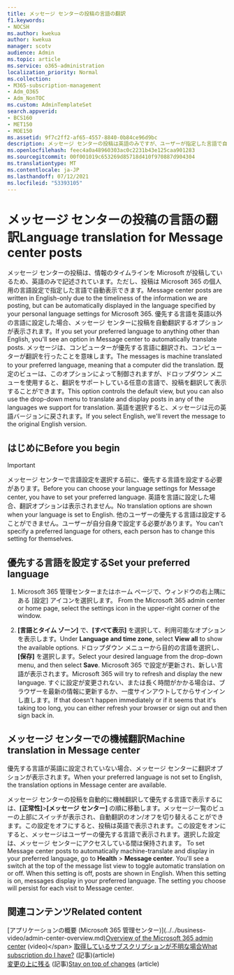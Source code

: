 ```yaml
---
title: メッセージ センターの投稿の言語の翻訳
f1.keywords:
- NOCSH
ms.author: kwekua
author: kwekua
manager: scotv
audience: Admin
ms.topic: article
ms.service: o365-administration
localization_priority: Normal
ms.collection:
- M365-subscription-management
- Adm_O365
- Adm_NonTOC
ms.custom: AdminTemplateSet
search.appverid:
- BCS160
- MET150
- MOE150
ms.assetid: 9f7c2ff2-af65-4557-8840-0b84ce96d9bc
description: メッセージ センターの投稿は英語のみですが、ユーザーが指定した言語で自動的に表示Microsoft 365。
ms.openlocfilehash: feec4a0a48960303ac0c2231b43e125caa901283
ms.sourcegitcommit: 00f001019c653269d85718d410f970887d904304
ms.translationtype: MT
ms.contentlocale: ja-JP
ms.lasthandoff: 07/12/2021
ms.locfileid: "53393105"
---
```

# <a name="language-translation-for-message-center-posts"></a><span data-ttu-id="4e895-103">メッセージ センターの投稿の言語の翻訳</span><span class="sxs-lookup"><span data-stu-id="4e895-103">Language translation for Message center posts</span></span>

<span data-ttu-id="4e895-104">メッセージ センターの投稿は、情報のタイムラインを Microsoft が投稿しているため、英語のみで記述されています。ただし、投稿は Microsoft 365 の個人用の言語設定で指定した言語で自動表示できます。</span><span class="sxs-lookup"><span data-stu-id="4e895-104">Message center posts are written in English-only due to the timeliness of the information we are posting, but can be automatically displayed in the language specified by your personal language settings for Microsoft 365.</span></span> <span data-ttu-id="4e895-105">優先する言語を英語以外の言語に設定した場合、メッセージ センターに投稿を自動翻訳するオプションが表示されます。</span><span class="sxs-lookup"><span data-stu-id="4e895-105">If you set your preferred language to anything other than English, you'll see an option in Message center to automatically translate posts.</span></span> <span data-ttu-id="4e895-106">メッセージは、コンピューターが優先する言語に翻訳され、コンピューターが翻訳を行ったことを意味します。</span><span class="sxs-lookup"><span data-stu-id="4e895-106">The messages is machine translated to your preferred language, meaning that a computer did the translation.</span></span> <span data-ttu-id="4e895-107">既定のビューは、このオプションによって制御されますが、ドロップダウン メニューを使用すると、翻訳をサポートしている任意の言語で、投稿を翻訳して表示することができます。</span><span class="sxs-lookup"><span data-stu-id="4e895-107">This option controls the default view, but you can also use the drop-down menu to translate and display posts in any of the languages we support for translation.</span></span> <span data-ttu-id="4e895-108">英語を選択すると、メッセージは元の英語バージョンに戻されます。</span><span class="sxs-lookup"><span data-stu-id="4e895-108">If you select English, we'll revert the message to the original English version.</span></span>

## <a name="before-you-begin"></a><span data-ttu-id="4e895-109">はじめに</span><span class="sxs-lookup"><span data-stu-id="4e895-109">Before you begin</span></span>
  
> [!IMPORTANT]
> <span data-ttu-id="4e895-110">メッセージ センターで言語設定を選択する前に、優先する言語を設定する必要があります。</span><span class="sxs-lookup"><span data-stu-id="4e895-110">Before you can choose your language settings for Message center, you have to set your preferred language.</span></span> <span data-ttu-id="4e895-111">英語を言語に設定した場合、翻訳オプションは表示されません。</span><span class="sxs-lookup"><span data-stu-id="4e895-111">No translation options are shown when your language is set to English.</span></span> <span data-ttu-id="4e895-112">他のユーザーの優先する言語は設定することができません。ユーザーが自分自身で設定する必要があります。</span><span class="sxs-lookup"><span data-stu-id="4e895-112">You can't specify a preferred language for others, each person has to change this setting for themselves.</span></span> 
  
## <a name="set-your-preferred-language"></a><span data-ttu-id="4e895-113">優先する言語を設定する</span><span class="sxs-lookup"><span data-stu-id="4e895-113">Set your preferred language</span></span>

1. <span data-ttu-id="4e895-114">Microsoft 365 管理センターまたはホーム ページで、ウィンドウの右上隅にある [設定] アイコンを選択します。 </span><span class="sxs-lookup"><span data-stu-id="4e895-114">From the Microsoft 365 admin center or home page, select the settings icon in the upper-right corner of the window.</span></span>
  
2. <span data-ttu-id="4e895-115">**[言語とタイム ゾーン]** で、**[すべて表示]** を選択して、利用可能なオプションを表示します。</span><span class="sxs-lookup"><span data-stu-id="4e895-115">Under **Language and time zone**, select **View all** to show the available options.</span></span> <span data-ttu-id="4e895-116">ドロップダウン メニューから目的の言語を選択し、**[保存]** を選択します。</span><span class="sxs-lookup"><span data-stu-id="4e895-116">Select your desired language from the drop-down menu, and then select **Save**.</span></span> <span data-ttu-id="4e895-117">Microsoft 365 で設定が更新され、新しい言語が表示されます。</span><span class="sxs-lookup"><span data-stu-id="4e895-117">Microsoft 365 will try to refresh and display the new language.</span></span> <span data-ttu-id="4e895-118">すぐに設定が変更されない、または長く時間がかかる場合は、ブラウザーを最新の情報に更新するか、一度サインアウトしてからサインインし直します。</span><span class="sxs-lookup"><span data-stu-id="4e895-118">If that doesn't happen immediately or if it seems that it's taking too long, you can either refresh your browser or sign out and then sign back in.</span></span>
  
## <a name="machine-translation-in-message-center"></a><span data-ttu-id="4e895-119">メッセージ センターでの機械翻訳</span><span class="sxs-lookup"><span data-stu-id="4e895-119">Machine translation in Message center</span></span>

<span data-ttu-id="4e895-120">優先する言語が英語に設定されていない場合、メッセージ センターに翻訳オプションが表示されます。</span><span class="sxs-lookup"><span data-stu-id="4e895-120">When your preferred language is not set to English, the translation options in Message center are available.</span></span>
  
<span data-ttu-id="4e895-p104">メッセージ センターの投稿を自動的に機械翻訳して優先する言語で表示するには、**[正常性]**\>**[メッセージ センター]** の順に移動します。メッセージ一覧のビューの上部にスイッチが表示され、自動翻訳のオン/オフを切り替えることができます。この設定をオフにすると、投稿は英語で表示されます。この設定をオンにすると、メッセージはユーザーの優先する言語で表示されます。選択した設定は、メッセージ センターにアクセスしている間は保持されます。 </span><span class="sxs-lookup"><span data-stu-id="4e895-p104">To set Message center posts to automatically machine-translate and display in your preferred language, go to **Health** \> **Message center**. You'll see a switch at the top of the message list view to toggle automatic translation on or off. When this setting is off, posts are shown in English. When this setting is on, messages display in your preferred language. The setting you choose will persist for each visit to Message center.</span></span> 

## <a name="related-content"></a><span data-ttu-id="4e895-126">関連コンテンツ</span><span class="sxs-lookup"><span data-stu-id="4e895-126">Related content</span></span>

<span data-ttu-id="4e895-127">[アプリケーションの概要 (Microsoft 365 管理センター)\](../../business-video/admin-center-overview.md)</span><span class="sxs-lookup"><span data-stu-id="4e895-127">[Overview of the Microsoft 365 admin center](../../business-video/admin-center-overview.md) (video)\</span></span>
[<span data-ttu-id="4e895-128">取得しているサブスクリプションが不明な場合</span><span class="sxs-lookup"><span data-stu-id="4e895-128">What subscription do I have?</span></span>](../admin-overview/what-subscription-do-i-have.md) <span data-ttu-id="4e895-129">(記事)</span><span class="sxs-lookup"><span data-stu-id="4e895-129">(article)</span></span>\
<span data-ttu-id="4e895-130">[変更の上に残る](../manage/stay-on-top-of-updates.md) (記事)</span><span class="sxs-lookup"><span data-stu-id="4e895-130">[Stay on top of changes](../manage/stay-on-top-of-updates.md) (article)</span></span>



  


